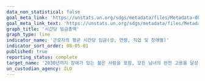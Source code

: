 ```yaml
---
data_non_statistical: false
goal_meta_link: 'https://unstats.un.org/sdgs/metadata/files/Metadata-08-05-01.pdf'
goal_meta_link_text: 'https://unstats.un.org/sdgs/metadata/files/Metadata-08-05-01.pdf'
graph_title: '시간당 임금총액'
graph_type: line
indicator_name: '근로자의 평균 시간당 임금(성, 연령, 직업 및 장애별)'
indicator_sort_order: 08-05-01
published: true
reporting_status: complete
target_name: '2030년까지 장애가 있는 젊은 사람을 포함, 모든 남녀의 완전 고용을 달성; 동등한 가치의 업무에 대해 동등한 보수 보장'
un_custodian_agency: ILO
---
```

